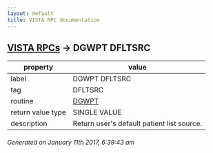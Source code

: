 ```yaml
---
layout: default
title: VISTA RPC documentation
---
```




## [VISTA RPCs](TableOfContent.md) &#8594; DGWPT DFLTSRC 

 property | value 
--- | --- 
 label | DGWPT DFLTSRC
 tag | DFLTSRC
 routine | [DGWPT](http://code.osehra.org/dox/Routine_DGWPT_source.html)
 return value type | SINGLE VALUE
 description | Return user's default patient list source.




 ###### Generated on January 11th 2017, 6:39:43 am